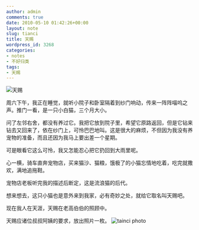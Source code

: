 ```yaml
---
author: admin
comments: true
date: 2010-05-10 01:42:26+00:00
layout: note
slug: tianci
title: 天赐
wordpress_id: 3268
categories:
- notes
- 不好归类
tags:
- 天赐
---
```


![天赐](http://www.baibanbao.net/wp-content/uploads/2010/05/tianci.jpg)

周六下午，我正在睡觉，就听小院子和卧室隔着到纱门响动，传来一阵阵喵呜之声。推门一看，是一只小白猫，三个月大小。

问了左邻右舍，都没有养过它。我把它放到院子里，希望它原路返回，但是它钻来钻去又回来了，依在纱门上，可怜巴巴地叫。这是很大的麻烦，不但因为我没有养宠物的准备，而且还因为我马上要出差一个星期。

可是眼看它这么可怜，我又怎能忍心把它扔回到大雨里呢。

心一横，骑车直奔宠物店，买来猫沙、猫粮，饿极了的小猫忘情地吃着，吃完就撒欢，满地追拖鞋。

宠物店老板听完我的描述后断定，这是流浪猫的后代。

想来想去，这只小猫也是意外来到我家，必有奇妙之处，就给它取名叫天赐吧。

现在我人在天涯，天赐在老高伯伯的照顾中。

天赐应诸位叔叔阿姨的要求，放出照片一枚。
![tainci photo](http://www.baibanbao.net/wp-content/uploads/2010/05/tianci-photo1.jpg)

